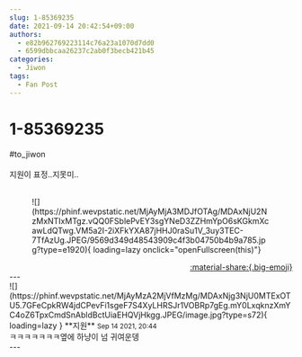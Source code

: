 ```yaml
---
slug: 1-85369235
date: 2021-09-14 20:42:54+09:00
authors:
  - e82b962769223114c76a23a1070d7dd0
  - 6599dbbcaa26237c2ab0f3becb421b45
categories:
  - Jiwon
tags:
  - Fan Post
---
```


# 1-85369235

<div class="post-container" markdown="1">
<div class="content-container md-sidebar__scrollwrap" markdown="1">

\#to_jiwon<br><br>지원이 표정..지못미..<br><br>
<figure markdown="1">
![](https://phinf.wevpstatic.net/MjAyMjA3MDJfOTAg/MDAxNjU2NzMxNTIxMTgz.vQQ0FSblePvEY3sgYNeD3ZZHmYpO6sKGkmXcawLdQTwg.VM5a2I-2iXFkYXA87jHHJ0raSu1V_3uy3TEC-7TfAzUg.JPEG/9569d349d48543909c4f3b04750b4b9a785.jpg?type=e1920){ loading=lazy onclick="openFullscreen(this)"}
</figure>


</div>
</div>

<div style="text-align: right;" markdown="1">
<a href="https://weverse.io/fromis9/fanpost/1-85369235" style="text-align: right;">:material-share:{.big-emoji}</a>
</div>
---

<div class="comments-container md-sidebar__scrollwrap" markdown="1">
<div class="comment" markdown="1">
<div class='id-container' markdown="1">
![](https://phinf.wevpstatic.net/MjAyMzA2MjVfMzMg/MDAxNjg3NjU0MTExOTU5.7GFeCpkRW4jdCPevFi1sgeF7S4XyLHRSJr1VOBRp7gEg.mY0LxqknzXmYC4oZ6TpxCmdSnAbldBctUiaEHQVjHkgg.JPEG/image.jpg?type=s72){ loading=lazy }
**<span class="artist">지원</span>** <small>Sep 14 2021, 20:44</small><br>
</div>
<div class='comment-body' markdown="1">
ㅋㅋㅋㅋㅋㅋㅋ옆에 하냥이 넘 귀여운뎅
</div>
</div>
</div>
---
